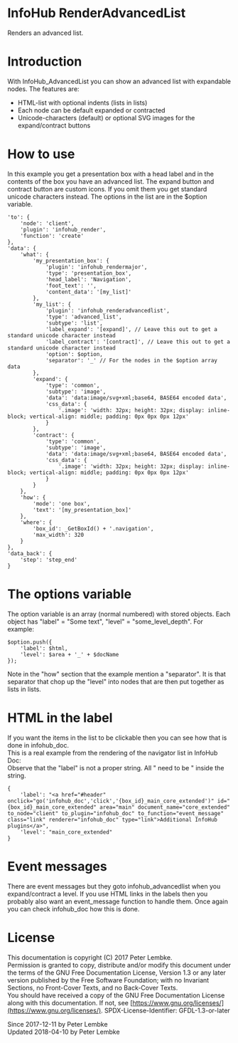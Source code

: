 # InfoHub RenderAdvancedList

Renders an advanced list.

# Introduction

With InfoHub_AdvancedList you can show an advanced list with expandable nodes. The features are:

- HTML-list with optional indents (lists in lists)
- Each node can be default expanded or contracted
- Unicode-characters (default) or optional SVG images for the expand/contract buttons

# How to use

In this example you get a presentation box with a head label and in the contents of the box you have an advanced list.
The expand button and contract button are custom icons. If you omit them you get standard unicode characters instead. The
options in the list are in the $option variable.

```
'to': {
    'node': 'client',
    'plugin': 'infohub_render',
    'function': 'create'
},
'data': {
    'what': {
        'my_presentation_box': {
            'plugin': 'infohub_rendermajor',
            'type': 'presentation_box',
            'head_label': 'Navigation',
            'foot_text': '',
            'content_data': '[my_list]'
        },
        'my_list': {
            'plugin': 'infohub_renderadvancedlist',
            'type': 'advanced_list',
            'subtype': 'list',
            'label_expand': '[expand]', // Leave this out to get a standard unicode character instead
            'label_contract': '[contract]', // Leave this out to get a standard unicode character instead
            'option': $option,
            'separator': '_' // For the nodes in the $option array data
        },
        'expand': {
            'type': 'common',
            'subtype': 'image',
            'data': 'data:image/svg+xml;base64, BASE64 encoded data',
            'css_data': {
                '.image': 'width: 32px; height: 32px; display: inline-block; vertical-align: middle; padding: 0px 0px 0px 12px'
            }
        },
        'contract': {
            'type': 'common',
            'subtype': 'image',
            'data': 'data:image/svg+xml;base64, BASE64 encoded data',
            'css_data': {
                '.image': 'width: 32px; height: 32px; display: inline-block; vertical-align: middle; padding: 0px 0px 0px 12px'
            }
        }
    },
    'how': {
        'mode': 'one box',
        'text': '[my_presentation_box]'
    },
    'where': {
        'box_id': _GetBoxId() + '.navigation',
        'max_width': 320
    }
},
'data_back': {
    'step': 'step_end'
}
```

# The options variable

The option variable is an array (normal numbered) with stored objects. Each object has "label" = "Some text", "level"
= "some_level_depth". For example:

```
$option.push({
    'label': $html,
    'level': $area + '_' + $docName
});
```

Note in the "how" section that the example mention a "separator". It is that separator that chop up the "level" into
nodes that are then put together as lists in lists.

# HTML in the label

If you want the items in the list to be clickable then you can see how that is done in infohub_doc.  
This is a real example from the rendering of the navigator list in InfoHub Doc:  
Observe that the "label" is not a proper string. All " need to be \" inside the string.

```
{
    'label': "<a href="#header" onclick="go('infohub_doc','click','{box_id}_main_core_extended')" id="{box_id}_main_core_extended" area="main" document_name="core_extended" to_node="client" to_plugin="infohub_doc" to_function="event_message" class="link" renderer="infohub_doc" type="link">Additional InfoHub plugins</a>",
    'level': "main_core_extended"
}
```

# Event messages

There are event messages but they goto infohub_advancedlist when you expand/contract a level. If you use HTML links in
the labels then you probably also want an event_message function to handle them. Once again you can check infohub_doc
how this is done.

# License

This documentation is copyright (C) 2017 Peter Lembke.  
Permission is granted to copy, distribute and/or modify this document under the terms of the GNU Free Documentation
License, Version 1.3 or any later version published by the Free Software Foundation; with no Invariant Sections, no
Front-Cover Texts, and no Back-Cover Texts.  
You should have received a copy of the GNU Free Documentation License along with this documentation. If not,
see [https://www.gnu.org/licenses/](https://www.gnu.org/licenses/). SPDX-License-Identifier: GFDL-1.3-or-later

Since 2017-12-11 by Peter Lembke  
Updated 2018-04-10 by Peter Lembke  
